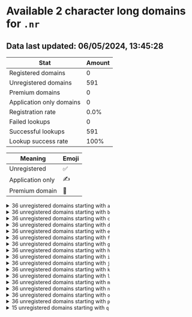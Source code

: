 # Available 2 character long domains for `.nr`

## Data last updated: 06/05/2024, 13:45:28

|Stat|Amount|
|--|--|
|Registered domains|0|
|Unregistered domains|591|
|Premium domains|0|
|Application only domains|0|
|Registration rate|0.0%|
|Failed lookups|0|
|Successful lookups|591|
|Lookup success rate|100%|


|Meaning|Emoji|
|--|--|
|Unregistered|:white_check_mark:|
|Application only|:writing_hand:|
|Premium domain|:gem:|

<details>
<summary>36 unregistered domains starting with <bold><code>a</code></bold></summary>

|Type|Domain|
|--|--|
|:white_check_mark:|`a0.nr`|
|:white_check_mark:|`a1.nr`|
|:white_check_mark:|`a2.nr`|
|:white_check_mark:|`a3.nr`|
|:white_check_mark:|`a4.nr`|
|:white_check_mark:|`a5.nr`|
|:white_check_mark:|`a6.nr`|
|:white_check_mark:|`a7.nr`|
|:white_check_mark:|`a8.nr`|
|:white_check_mark:|`a9.nr`|
|:white_check_mark:|`aa.nr`|
|:white_check_mark:|`ab.nr`|
|:white_check_mark:|`ac.nr`|
|:white_check_mark:|`ad.nr`|
|:white_check_mark:|`ae.nr`|
|:white_check_mark:|`af.nr`|
|:white_check_mark:|`ag.nr`|
|:white_check_mark:|`ah.nr`|
|:white_check_mark:|`ai.nr`|
|:white_check_mark:|`aj.nr`|
|:white_check_mark:|`ak.nr`|
|:white_check_mark:|`al.nr`|
|:white_check_mark:|`am.nr`|
|:white_check_mark:|`an.nr`|
|:white_check_mark:|`ao.nr`|
|:white_check_mark:|`ap.nr`|
|:white_check_mark:|`aq.nr`|
|:white_check_mark:|`ar.nr`|
|:white_check_mark:|`as.nr`|
|:white_check_mark:|`at.nr`|
|:white_check_mark:|`au.nr`|
|:white_check_mark:|`av.nr`|
|:white_check_mark:|`aw.nr`|
|:white_check_mark:|`ax.nr`|
|:white_check_mark:|`ay.nr`|
|:white_check_mark:|`az.nr`|
</details>
<details>
<summary>36 unregistered domains starting with <bold><code>b</code></bold></summary>

|Type|Domain|
|--|--|
|:white_check_mark:|`b0.nr`|
|:white_check_mark:|`b1.nr`|
|:white_check_mark:|`b2.nr`|
|:white_check_mark:|`b3.nr`|
|:white_check_mark:|`b4.nr`|
|:white_check_mark:|`b5.nr`|
|:white_check_mark:|`b6.nr`|
|:white_check_mark:|`b7.nr`|
|:white_check_mark:|`b8.nr`|
|:white_check_mark:|`b9.nr`|
|:white_check_mark:|`ba.nr`|
|:white_check_mark:|`bb.nr`|
|:white_check_mark:|`bc.nr`|
|:white_check_mark:|`bd.nr`|
|:white_check_mark:|`be.nr`|
|:white_check_mark:|`bf.nr`|
|:white_check_mark:|`bg.nr`|
|:white_check_mark:|`bh.nr`|
|:white_check_mark:|`bi.nr`|
|:white_check_mark:|`bj.nr`|
|:white_check_mark:|`bk.nr`|
|:white_check_mark:|`bl.nr`|
|:white_check_mark:|`bm.nr`|
|:white_check_mark:|`bn.nr`|
|:white_check_mark:|`bo.nr`|
|:white_check_mark:|`bp.nr`|
|:white_check_mark:|`bq.nr`|
|:white_check_mark:|`br.nr`|
|:white_check_mark:|`bs.nr`|
|:white_check_mark:|`bt.nr`|
|:white_check_mark:|`bu.nr`|
|:white_check_mark:|`bv.nr`|
|:white_check_mark:|`bw.nr`|
|:white_check_mark:|`bx.nr`|
|:white_check_mark:|`by.nr`|
|:white_check_mark:|`bz.nr`|
</details>
<details>
<summary>36 unregistered domains starting with <bold><code>c</code></bold></summary>

|Type|Domain|
|--|--|
|:white_check_mark:|`c0.nr`|
|:white_check_mark:|`c1.nr`|
|:white_check_mark:|`c2.nr`|
|:white_check_mark:|`c3.nr`|
|:white_check_mark:|`c4.nr`|
|:white_check_mark:|`c5.nr`|
|:white_check_mark:|`c6.nr`|
|:white_check_mark:|`c7.nr`|
|:white_check_mark:|`c8.nr`|
|:white_check_mark:|`c9.nr`|
|:white_check_mark:|`ca.nr`|
|:white_check_mark:|`cb.nr`|
|:white_check_mark:|`cc.nr`|
|:white_check_mark:|`cd.nr`|
|:white_check_mark:|`ce.nr`|
|:white_check_mark:|`cf.nr`|
|:white_check_mark:|`cg.nr`|
|:white_check_mark:|`ch.nr`|
|:white_check_mark:|`ci.nr`|
|:white_check_mark:|`cj.nr`|
|:white_check_mark:|`ck.nr`|
|:white_check_mark:|`cl.nr`|
|:white_check_mark:|`cm.nr`|
|:white_check_mark:|`cn.nr`|
|:white_check_mark:|`co.nr`|
|:white_check_mark:|`cp.nr`|
|:white_check_mark:|`cq.nr`|
|:white_check_mark:|`cr.nr`|
|:white_check_mark:|`cs.nr`|
|:white_check_mark:|`ct.nr`|
|:white_check_mark:|`cu.nr`|
|:white_check_mark:|`cv.nr`|
|:white_check_mark:|`cw.nr`|
|:white_check_mark:|`cx.nr`|
|:white_check_mark:|`cy.nr`|
|:white_check_mark:|`cz.nr`|
</details>
<details>
<summary>36 unregistered domains starting with <bold><code>d</code></bold></summary>

|Type|Domain|
|--|--|
|:white_check_mark:|`d0.nr`|
|:white_check_mark:|`d1.nr`|
|:white_check_mark:|`d2.nr`|
|:white_check_mark:|`d3.nr`|
|:white_check_mark:|`d4.nr`|
|:white_check_mark:|`d5.nr`|
|:white_check_mark:|`d6.nr`|
|:white_check_mark:|`d7.nr`|
|:white_check_mark:|`d8.nr`|
|:white_check_mark:|`d9.nr`|
|:white_check_mark:|`da.nr`|
|:white_check_mark:|`db.nr`|
|:white_check_mark:|`dc.nr`|
|:white_check_mark:|`dd.nr`|
|:white_check_mark:|`de.nr`|
|:white_check_mark:|`df.nr`|
|:white_check_mark:|`dg.nr`|
|:white_check_mark:|`dh.nr`|
|:white_check_mark:|`di.nr`|
|:white_check_mark:|`dj.nr`|
|:white_check_mark:|`dk.nr`|
|:white_check_mark:|`dl.nr`|
|:white_check_mark:|`dm.nr`|
|:white_check_mark:|`dn.nr`|
|:white_check_mark:|`do.nr`|
|:white_check_mark:|`dp.nr`|
|:white_check_mark:|`dq.nr`|
|:white_check_mark:|`dr.nr`|
|:white_check_mark:|`ds.nr`|
|:white_check_mark:|`dt.nr`|
|:white_check_mark:|`du.nr`|
|:white_check_mark:|`dv.nr`|
|:white_check_mark:|`dw.nr`|
|:white_check_mark:|`dx.nr`|
|:white_check_mark:|`dy.nr`|
|:white_check_mark:|`dz.nr`|
</details>
<details>
<summary>36 unregistered domains starting with <bold><code>e</code></bold></summary>

|Type|Domain|
|--|--|
|:white_check_mark:|`e0.nr`|
|:white_check_mark:|`e1.nr`|
|:white_check_mark:|`e2.nr`|
|:white_check_mark:|`e3.nr`|
|:white_check_mark:|`e4.nr`|
|:white_check_mark:|`e5.nr`|
|:white_check_mark:|`e6.nr`|
|:white_check_mark:|`e7.nr`|
|:white_check_mark:|`e8.nr`|
|:white_check_mark:|`e9.nr`|
|:white_check_mark:|`ea.nr`|
|:white_check_mark:|`eb.nr`|
|:white_check_mark:|`ec.nr`|
|:white_check_mark:|`ed.nr`|
|:white_check_mark:|`ee.nr`|
|:white_check_mark:|`ef.nr`|
|:white_check_mark:|`eg.nr`|
|:white_check_mark:|`eh.nr`|
|:white_check_mark:|`ei.nr`|
|:white_check_mark:|`ej.nr`|
|:white_check_mark:|`ek.nr`|
|:white_check_mark:|`el.nr`|
|:white_check_mark:|`em.nr`|
|:white_check_mark:|`en.nr`|
|:white_check_mark:|`eo.nr`|
|:white_check_mark:|`ep.nr`|
|:white_check_mark:|`eq.nr`|
|:white_check_mark:|`er.nr`|
|:white_check_mark:|`es.nr`|
|:white_check_mark:|`et.nr`|
|:white_check_mark:|`eu.nr`|
|:white_check_mark:|`ev.nr`|
|:white_check_mark:|`ew.nr`|
|:white_check_mark:|`ex.nr`|
|:white_check_mark:|`ey.nr`|
|:white_check_mark:|`ez.nr`|
</details>
<details>
<summary>36 unregistered domains starting with <bold><code>f</code></bold></summary>

|Type|Domain|
|--|--|
|:white_check_mark:|`f0.nr`|
|:white_check_mark:|`f1.nr`|
|:white_check_mark:|`f2.nr`|
|:white_check_mark:|`f3.nr`|
|:white_check_mark:|`f4.nr`|
|:white_check_mark:|`f5.nr`|
|:white_check_mark:|`f6.nr`|
|:white_check_mark:|`f7.nr`|
|:white_check_mark:|`f8.nr`|
|:white_check_mark:|`f9.nr`|
|:white_check_mark:|`fa.nr`|
|:white_check_mark:|`fb.nr`|
|:white_check_mark:|`fc.nr`|
|:white_check_mark:|`fd.nr`|
|:white_check_mark:|`fe.nr`|
|:white_check_mark:|`ff.nr`|
|:white_check_mark:|`fg.nr`|
|:white_check_mark:|`fh.nr`|
|:white_check_mark:|`fi.nr`|
|:white_check_mark:|`fj.nr`|
|:white_check_mark:|`fk.nr`|
|:white_check_mark:|`fl.nr`|
|:white_check_mark:|`fm.nr`|
|:white_check_mark:|`fn.nr`|
|:white_check_mark:|`fo.nr`|
|:white_check_mark:|`fp.nr`|
|:white_check_mark:|`fq.nr`|
|:white_check_mark:|`fr.nr`|
|:white_check_mark:|`fs.nr`|
|:white_check_mark:|`ft.nr`|
|:white_check_mark:|`fu.nr`|
|:white_check_mark:|`fv.nr`|
|:white_check_mark:|`fw.nr`|
|:white_check_mark:|`fx.nr`|
|:white_check_mark:|`fy.nr`|
|:white_check_mark:|`fz.nr`|
</details>
<details>
<summary>36 unregistered domains starting with <bold><code>g</code></bold></summary>

|Type|Domain|
|--|--|
|:white_check_mark:|`g0.nr`|
|:white_check_mark:|`g1.nr`|
|:white_check_mark:|`g2.nr`|
|:white_check_mark:|`g3.nr`|
|:white_check_mark:|`g4.nr`|
|:white_check_mark:|`g5.nr`|
|:white_check_mark:|`g6.nr`|
|:white_check_mark:|`g7.nr`|
|:white_check_mark:|`g8.nr`|
|:white_check_mark:|`g9.nr`|
|:white_check_mark:|`ga.nr`|
|:white_check_mark:|`gb.nr`|
|:white_check_mark:|`gc.nr`|
|:white_check_mark:|`gd.nr`|
|:white_check_mark:|`ge.nr`|
|:white_check_mark:|`gf.nr`|
|:white_check_mark:|`gg.nr`|
|:white_check_mark:|`gh.nr`|
|:white_check_mark:|`gi.nr`|
|:white_check_mark:|`gj.nr`|
|:white_check_mark:|`gk.nr`|
|:white_check_mark:|`gl.nr`|
|:white_check_mark:|`gm.nr`|
|:white_check_mark:|`gn.nr`|
|:white_check_mark:|`go.nr`|
|:white_check_mark:|`gp.nr`|
|:white_check_mark:|`gq.nr`|
|:white_check_mark:|`gr.nr`|
|:white_check_mark:|`gs.nr`|
|:white_check_mark:|`gt.nr`|
|:white_check_mark:|`gu.nr`|
|:white_check_mark:|`gv.nr`|
|:white_check_mark:|`gw.nr`|
|:white_check_mark:|`gx.nr`|
|:white_check_mark:|`gy.nr`|
|:white_check_mark:|`gz.nr`|
</details>
<details>
<summary>36 unregistered domains starting with <bold><code>h</code></bold></summary>

|Type|Domain|
|--|--|
|:white_check_mark:|`h0.nr`|
|:white_check_mark:|`h1.nr`|
|:white_check_mark:|`h2.nr`|
|:white_check_mark:|`h3.nr`|
|:white_check_mark:|`h4.nr`|
|:white_check_mark:|`h5.nr`|
|:white_check_mark:|`h6.nr`|
|:white_check_mark:|`h7.nr`|
|:white_check_mark:|`h8.nr`|
|:white_check_mark:|`h9.nr`|
|:white_check_mark:|`ha.nr`|
|:white_check_mark:|`hb.nr`|
|:white_check_mark:|`hc.nr`|
|:white_check_mark:|`hd.nr`|
|:white_check_mark:|`he.nr`|
|:white_check_mark:|`hf.nr`|
|:white_check_mark:|`hg.nr`|
|:white_check_mark:|`hh.nr`|
|:white_check_mark:|`hi.nr`|
|:white_check_mark:|`hj.nr`|
|:white_check_mark:|`hk.nr`|
|:white_check_mark:|`hl.nr`|
|:white_check_mark:|`hm.nr`|
|:white_check_mark:|`hn.nr`|
|:white_check_mark:|`ho.nr`|
|:white_check_mark:|`hp.nr`|
|:white_check_mark:|`hq.nr`|
|:white_check_mark:|`hr.nr`|
|:white_check_mark:|`hs.nr`|
|:white_check_mark:|`ht.nr`|
|:white_check_mark:|`hu.nr`|
|:white_check_mark:|`hv.nr`|
|:white_check_mark:|`hw.nr`|
|:white_check_mark:|`hx.nr`|
|:white_check_mark:|`hy.nr`|
|:white_check_mark:|`hz.nr`|
</details>
<details>
<summary>36 unregistered domains starting with <bold><code>i</code></bold></summary>

|Type|Domain|
|--|--|
|:white_check_mark:|`i0.nr`|
|:white_check_mark:|`i1.nr`|
|:white_check_mark:|`i2.nr`|
|:white_check_mark:|`i3.nr`|
|:white_check_mark:|`i4.nr`|
|:white_check_mark:|`i5.nr`|
|:white_check_mark:|`i6.nr`|
|:white_check_mark:|`i7.nr`|
|:white_check_mark:|`i8.nr`|
|:white_check_mark:|`i9.nr`|
|:white_check_mark:|`ia.nr`|
|:white_check_mark:|`ib.nr`|
|:white_check_mark:|`ic.nr`|
|:white_check_mark:|`id.nr`|
|:white_check_mark:|`ie.nr`|
|:white_check_mark:|`if.nr`|
|:white_check_mark:|`ig.nr`|
|:white_check_mark:|`ih.nr`|
|:white_check_mark:|`ii.nr`|
|:white_check_mark:|`ij.nr`|
|:white_check_mark:|`ik.nr`|
|:white_check_mark:|`il.nr`|
|:white_check_mark:|`im.nr`|
|:white_check_mark:|`in.nr`|
|:white_check_mark:|`io.nr`|
|:white_check_mark:|`ip.nr`|
|:white_check_mark:|`iq.nr`|
|:white_check_mark:|`ir.nr`|
|:white_check_mark:|`is.nr`|
|:white_check_mark:|`it.nr`|
|:white_check_mark:|`iu.nr`|
|:white_check_mark:|`iv.nr`|
|:white_check_mark:|`iw.nr`|
|:white_check_mark:|`ix.nr`|
|:white_check_mark:|`iy.nr`|
|:white_check_mark:|`iz.nr`|
</details>
<details>
<summary>36 unregistered domains starting with <bold><code>j</code></bold></summary>

|Type|Domain|
|--|--|
|:white_check_mark:|`j0.nr`|
|:white_check_mark:|`j1.nr`|
|:white_check_mark:|`j2.nr`|
|:white_check_mark:|`j3.nr`|
|:white_check_mark:|`j4.nr`|
|:white_check_mark:|`j5.nr`|
|:white_check_mark:|`j6.nr`|
|:white_check_mark:|`j7.nr`|
|:white_check_mark:|`j8.nr`|
|:white_check_mark:|`j9.nr`|
|:white_check_mark:|`ja.nr`|
|:white_check_mark:|`jb.nr`|
|:white_check_mark:|`jc.nr`|
|:white_check_mark:|`jd.nr`|
|:white_check_mark:|`je.nr`|
|:white_check_mark:|`jf.nr`|
|:white_check_mark:|`jg.nr`|
|:white_check_mark:|`jh.nr`|
|:white_check_mark:|`ji.nr`|
|:white_check_mark:|`jj.nr`|
|:white_check_mark:|`jk.nr`|
|:white_check_mark:|`jl.nr`|
|:white_check_mark:|`jm.nr`|
|:white_check_mark:|`jn.nr`|
|:white_check_mark:|`jo.nr`|
|:white_check_mark:|`jp.nr`|
|:white_check_mark:|`jq.nr`|
|:white_check_mark:|`jr.nr`|
|:white_check_mark:|`js.nr`|
|:white_check_mark:|`jt.nr`|
|:white_check_mark:|`ju.nr`|
|:white_check_mark:|`jv.nr`|
|:white_check_mark:|`jw.nr`|
|:white_check_mark:|`jx.nr`|
|:white_check_mark:|`jy.nr`|
|:white_check_mark:|`jz.nr`|
</details>
<details>
<summary>36 unregistered domains starting with <bold><code>k</code></bold></summary>

|Type|Domain|
|--|--|
|:white_check_mark:|`k0.nr`|
|:white_check_mark:|`k1.nr`|
|:white_check_mark:|`k2.nr`|
|:white_check_mark:|`k3.nr`|
|:white_check_mark:|`k4.nr`|
|:white_check_mark:|`k5.nr`|
|:white_check_mark:|`k6.nr`|
|:white_check_mark:|`k7.nr`|
|:white_check_mark:|`k8.nr`|
|:white_check_mark:|`k9.nr`|
|:white_check_mark:|`ka.nr`|
|:white_check_mark:|`kb.nr`|
|:white_check_mark:|`kc.nr`|
|:white_check_mark:|`kd.nr`|
|:white_check_mark:|`ke.nr`|
|:white_check_mark:|`kf.nr`|
|:white_check_mark:|`kg.nr`|
|:white_check_mark:|`kh.nr`|
|:white_check_mark:|`ki.nr`|
|:white_check_mark:|`kj.nr`|
|:white_check_mark:|`kk.nr`|
|:white_check_mark:|`kl.nr`|
|:white_check_mark:|`km.nr`|
|:white_check_mark:|`kn.nr`|
|:white_check_mark:|`ko.nr`|
|:white_check_mark:|`kp.nr`|
|:white_check_mark:|`kq.nr`|
|:white_check_mark:|`kr.nr`|
|:white_check_mark:|`ks.nr`|
|:white_check_mark:|`kt.nr`|
|:white_check_mark:|`ku.nr`|
|:white_check_mark:|`kv.nr`|
|:white_check_mark:|`kw.nr`|
|:white_check_mark:|`kx.nr`|
|:white_check_mark:|`ky.nr`|
|:white_check_mark:|`kz.nr`|
</details>
<details>
<summary>36 unregistered domains starting with <bold><code>l</code></bold></summary>

|Type|Domain|
|--|--|
|:white_check_mark:|`l0.nr`|
|:white_check_mark:|`l1.nr`|
|:white_check_mark:|`l2.nr`|
|:white_check_mark:|`l3.nr`|
|:white_check_mark:|`l4.nr`|
|:white_check_mark:|`l5.nr`|
|:white_check_mark:|`l6.nr`|
|:white_check_mark:|`l7.nr`|
|:white_check_mark:|`l8.nr`|
|:white_check_mark:|`l9.nr`|
|:white_check_mark:|`la.nr`|
|:white_check_mark:|`lb.nr`|
|:white_check_mark:|`lc.nr`|
|:white_check_mark:|`ld.nr`|
|:white_check_mark:|`le.nr`|
|:white_check_mark:|`lf.nr`|
|:white_check_mark:|`lg.nr`|
|:white_check_mark:|`lh.nr`|
|:white_check_mark:|`li.nr`|
|:white_check_mark:|`lj.nr`|
|:white_check_mark:|`lk.nr`|
|:white_check_mark:|`ll.nr`|
|:white_check_mark:|`lm.nr`|
|:white_check_mark:|`ln.nr`|
|:white_check_mark:|`lo.nr`|
|:white_check_mark:|`lp.nr`|
|:white_check_mark:|`lq.nr`|
|:white_check_mark:|`lr.nr`|
|:white_check_mark:|`ls.nr`|
|:white_check_mark:|`lt.nr`|
|:white_check_mark:|`lu.nr`|
|:white_check_mark:|`lv.nr`|
|:white_check_mark:|`lw.nr`|
|:white_check_mark:|`lx.nr`|
|:white_check_mark:|`ly.nr`|
|:white_check_mark:|`lz.nr`|
</details>
<details>
<summary>36 unregistered domains starting with <bold><code>m</code></bold></summary>

|Type|Domain|
|--|--|
|:white_check_mark:|`m0.nr`|
|:white_check_mark:|`m1.nr`|
|:white_check_mark:|`m2.nr`|
|:white_check_mark:|`m3.nr`|
|:white_check_mark:|`m4.nr`|
|:white_check_mark:|`m5.nr`|
|:white_check_mark:|`m6.nr`|
|:white_check_mark:|`m7.nr`|
|:white_check_mark:|`m8.nr`|
|:white_check_mark:|`m9.nr`|
|:white_check_mark:|`ma.nr`|
|:white_check_mark:|`mb.nr`|
|:white_check_mark:|`mc.nr`|
|:white_check_mark:|`md.nr`|
|:white_check_mark:|`me.nr`|
|:white_check_mark:|`mf.nr`|
|:white_check_mark:|`mg.nr`|
|:white_check_mark:|`mh.nr`|
|:white_check_mark:|`mi.nr`|
|:white_check_mark:|`mj.nr`|
|:white_check_mark:|`mk.nr`|
|:white_check_mark:|`ml.nr`|
|:white_check_mark:|`mm.nr`|
|:white_check_mark:|`mn.nr`|
|:white_check_mark:|`mo.nr`|
|:white_check_mark:|`mp.nr`|
|:white_check_mark:|`mq.nr`|
|:white_check_mark:|`mr.nr`|
|:white_check_mark:|`ms.nr`|
|:white_check_mark:|`mt.nr`|
|:white_check_mark:|`mu.nr`|
|:white_check_mark:|`mv.nr`|
|:white_check_mark:|`mw.nr`|
|:white_check_mark:|`mx.nr`|
|:white_check_mark:|`my.nr`|
|:white_check_mark:|`mz.nr`|
</details>
<details>
<summary>36 unregistered domains starting with <bold><code>n</code></bold></summary>

|Type|Domain|
|--|--|
|:white_check_mark:|`n0.nr`|
|:white_check_mark:|`n1.nr`|
|:white_check_mark:|`n2.nr`|
|:white_check_mark:|`n3.nr`|
|:white_check_mark:|`n4.nr`|
|:white_check_mark:|`n5.nr`|
|:white_check_mark:|`n6.nr`|
|:white_check_mark:|`n7.nr`|
|:white_check_mark:|`n8.nr`|
|:white_check_mark:|`n9.nr`|
|:white_check_mark:|`na.nr`|
|:white_check_mark:|`nb.nr`|
|:white_check_mark:|`nc.nr`|
|:white_check_mark:|`nd.nr`|
|:white_check_mark:|`ne.nr`|
|:white_check_mark:|`nf.nr`|
|:white_check_mark:|`ng.nr`|
|:white_check_mark:|`nh.nr`|
|:white_check_mark:|`ni.nr`|
|:white_check_mark:|`nj.nr`|
|:white_check_mark:|`nk.nr`|
|:white_check_mark:|`nl.nr`|
|:white_check_mark:|`nm.nr`|
|:white_check_mark:|`nn.nr`|
|:white_check_mark:|`no.nr`|
|:white_check_mark:|`np.nr`|
|:white_check_mark:|`nq.nr`|
|:white_check_mark:|`nr.nr`|
|:white_check_mark:|`ns.nr`|
|:white_check_mark:|`nt.nr`|
|:white_check_mark:|`nu.nr`|
|:white_check_mark:|`nv.nr`|
|:white_check_mark:|`nw.nr`|
|:white_check_mark:|`nx.nr`|
|:white_check_mark:|`ny.nr`|
|:white_check_mark:|`nz.nr`|
</details>
<details>
<summary>36 unregistered domains starting with <bold><code>o</code></bold></summary>

|Type|Domain|
|--|--|
|:white_check_mark:|`o0.nr`|
|:white_check_mark:|`o1.nr`|
|:white_check_mark:|`o2.nr`|
|:white_check_mark:|`o3.nr`|
|:white_check_mark:|`o4.nr`|
|:white_check_mark:|`o5.nr`|
|:white_check_mark:|`o6.nr`|
|:white_check_mark:|`o7.nr`|
|:white_check_mark:|`o8.nr`|
|:white_check_mark:|`o9.nr`|
|:white_check_mark:|`oa.nr`|
|:white_check_mark:|`ob.nr`|
|:white_check_mark:|`oc.nr`|
|:white_check_mark:|`od.nr`|
|:white_check_mark:|`oe.nr`|
|:white_check_mark:|`of.nr`|
|:white_check_mark:|`og.nr`|
|:white_check_mark:|`oh.nr`|
|:white_check_mark:|`oi.nr`|
|:white_check_mark:|`oj.nr`|
|:white_check_mark:|`ok.nr`|
|:white_check_mark:|`ol.nr`|
|:white_check_mark:|`om.nr`|
|:white_check_mark:|`on.nr`|
|:white_check_mark:|`oo.nr`|
|:white_check_mark:|`op.nr`|
|:white_check_mark:|`oq.nr`|
|:white_check_mark:|`or.nr`|
|:white_check_mark:|`os.nr`|
|:white_check_mark:|`ot.nr`|
|:white_check_mark:|`ou.nr`|
|:white_check_mark:|`ov.nr`|
|:white_check_mark:|`ow.nr`|
|:white_check_mark:|`ox.nr`|
|:white_check_mark:|`oy.nr`|
|:white_check_mark:|`oz.nr`|
</details>
<details>
<summary>36 unregistered domains starting with <bold><code>p</code></bold></summary>

|Type|Domain|
|--|--|
|:white_check_mark:|`p0.nr`|
|:white_check_mark:|`p1.nr`|
|:white_check_mark:|`p2.nr`|
|:white_check_mark:|`p3.nr`|
|:white_check_mark:|`p4.nr`|
|:white_check_mark:|`p5.nr`|
|:white_check_mark:|`p6.nr`|
|:white_check_mark:|`p7.nr`|
|:white_check_mark:|`p8.nr`|
|:white_check_mark:|`p9.nr`|
|:white_check_mark:|`pa.nr`|
|:white_check_mark:|`pb.nr`|
|:white_check_mark:|`pc.nr`|
|:white_check_mark:|`pd.nr`|
|:white_check_mark:|`pe.nr`|
|:white_check_mark:|`pf.nr`|
|:white_check_mark:|`pg.nr`|
|:white_check_mark:|`ph.nr`|
|:white_check_mark:|`pi.nr`|
|:white_check_mark:|`pj.nr`|
|:white_check_mark:|`pk.nr`|
|:white_check_mark:|`pl.nr`|
|:white_check_mark:|`pm.nr`|
|:white_check_mark:|`pn.nr`|
|:white_check_mark:|`po.nr`|
|:white_check_mark:|`pp.nr`|
|:white_check_mark:|`pq.nr`|
|:white_check_mark:|`pr.nr`|
|:white_check_mark:|`ps.nr`|
|:white_check_mark:|`pt.nr`|
|:white_check_mark:|`pu.nr`|
|:white_check_mark:|`pv.nr`|
|:white_check_mark:|`pw.nr`|
|:white_check_mark:|`px.nr`|
|:white_check_mark:|`py.nr`|
|:white_check_mark:|`pz.nr`|
</details>
<details>
<summary>15 unregistered domains starting with <bold><code>q</code></bold></summary>

|Type|Domain|
|--|--|
|:white_check_mark:|`qa.nr`|
|:white_check_mark:|`qb.nr`|
|:white_check_mark:|`qc.nr`|
|:white_check_mark:|`qd.nr`|
|:white_check_mark:|`qe.nr`|
|:white_check_mark:|`qf.nr`|
|:white_check_mark:|`qg.nr`|
|:white_check_mark:|`qh.nr`|
|:white_check_mark:|`qi.nr`|
|:white_check_mark:|`qj.nr`|
|:white_check_mark:|`qk.nr`|
|:white_check_mark:|`ql.nr`|
|:white_check_mark:|`qm.nr`|
|:white_check_mark:|`qn.nr`|
|:white_check_mark:|`qo.nr`|
</details>